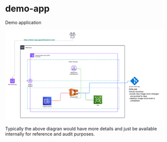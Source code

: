 # demo-app
Demo application

![Demo App Diagram](https://github.com/pgreene/demo-app/blob/main/images/demo_app.png)

Typically the above diagran would have more details and just be available internally for reference and audit purposes.